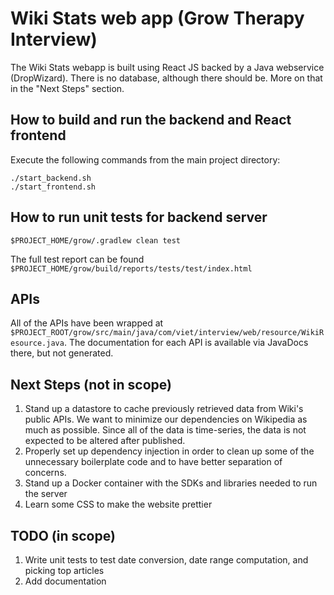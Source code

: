 # Wiki Stats web app (Grow Therapy Interview)
The Wiki Stats webapp is built using React JS backed by a Java webservice (DropWizard). There is no database, although there should be. More on that in the "Next Steps" section.

## How to build and run the backend and React frontend
Execute the following commands from the main project directory:
```
./start_backend.sh
./start_frontend.sh
```

## How to run unit tests for backend server
```
$PROJECT_HOME/grow/.gradlew clean test
```
The full test report can be found `$PROJECT_HOME/grow/build/reports/tests/test/index.html`

## APIs
All of the APIs have been wrapped at `$PROJECT_ROOT/grow/src/main/java/com/viet/interview/web/resource/WikiResource.java`. The documentation for each API is available via JavaDocs there, but not generated.

## Next Steps (not in scope)
1. Stand up a datastore to cache previously retrieved data from Wiki's public APIs. We want to minimize our dependencies on Wikipedia as much as possible. Since all of the data is time-series, the data is not expected to be altered after published.
2. Properly set up dependency injection in order to clean up some of the unnecessary boilerplate code and to have better separation of concerns.
3. Stand up a Docker container with the SDKs and libraries needed to run the server
4. Learn some CSS to make the website prettier

## TODO (in scope)
1. Write unit tests to test date conversion, date range computation, and picking top articles
2. Add documentation
